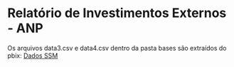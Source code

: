 # Relatório de Investimentos Externos - ANP

Os arquivos data3.csv e data4.csv dentro da pasta bases são extraídos do pbix: <a href="https://govanp-my.sharepoint.com/:u:/g/personal/ifaria_anp_gov_br/EVUsZhMIR-9BhEhN8dIDcKQBoQ4LPqTfJS99hak4Sa8Xxw?e=pbgfCg">Dados SSM</a>
